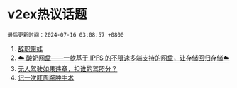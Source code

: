 # v2ex热议话题

`最后更新时间：2024-07-16 03:08:57 +0800`

1. [辞职带娃](https://www.v2ex.com/t/1057280)
1. [☁️ 酸奶网盘——一款基于 IPFS 的不限速多端支持的网盘，让存储回归存储☁️](https://www.v2ex.com/t/1057302)
1. [无人驾驶如果违章，扣谁的驾照分？](https://www.v2ex.com/t/1057338)
1. [记一次肛周脓肿手术](https://www.v2ex.com/t/1057326)

